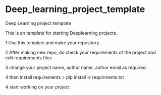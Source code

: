 # Deep_learning_project_template
Deep Learning project template

This is an template for starting Deeplearning projects.

1 Use this template and make your repository.

2 After making new repo, do check your requirements of the project and edit requirements files

3 change your project name, author name, author email as required.

4 then install requirements 
    > pip install -r requirments.txt

4 start working on your project

